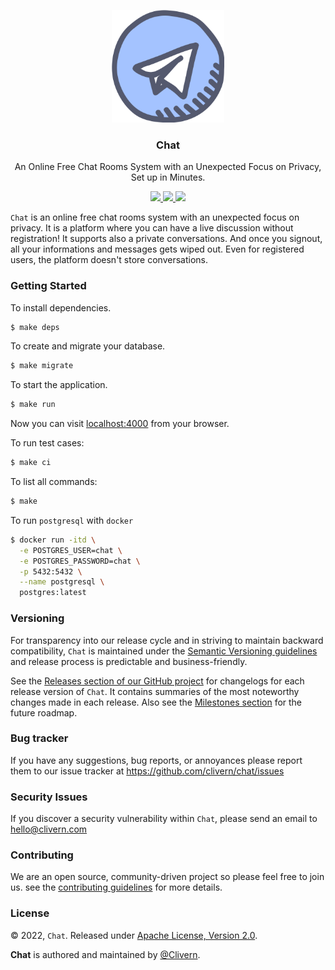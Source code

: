 <p align="center">
    <img alt="Chat Logo" src="/assets/img/logo.png" width="180" />
    <h3 align="center">Chat</h3>
    <p align="center">An Online Free Chat Rooms System with an Unexpected Focus on Privacy, Set up in Minutes.</p>
    <p align="center">
        <a href="https://github.com/Clivern/Chat/actions/workflows/ci.yml">
            <img src="https://github.com/Clivern/Chat/actions/workflows/ci.yml/badge.svg"/>
        </a>
        <a href="https://github.com/Clivern/Chat/releases">
            <img src="https://img.shields.io/badge/Version-0.1.0-1abc9c.svg">
        </a>
        <a href="https://github.com/Clivern/Chat/blob/master/LICENSE">
            <img src="https://img.shields.io/badge/LICENSE-MIT-orange.svg">
        </a>
    </p>
</p>

`Chat` is an online free chat rooms system with an unexpected focus on privacy. It is a platform where you can have a live discussion without registration! It supports also a private conversations. And once you signout, all your informations and messages gets wiped out. Even for registered users, the platform doesn't store conversations.


### Getting Started

To install dependencies.

```zsh
$ make deps
```

To create and migrate your database.

```zsh
$ make migrate
```

To start the application.

```zsh
$ make run
```

Now you can visit [localhost:4000](http://localhost:4000) from your browser.

To run test cases:

```zsh
$ make ci
```

To list all commands:

```zsh
$ make
```

To run `postgresql` with `docker`

```zsh
$ docker run -itd \
  -e POSTGRES_USER=chat \
  -e POSTGRES_PASSWORD=chat \
  -p 5432:5432 \
  --name postgresql \
  postgres:latest
```


### Versioning

For transparency into our release cycle and in striving to maintain backward compatibility, `Chat` is maintained under the [Semantic Versioning guidelines](https://semver.org/) and release process is predictable and business-friendly.

See the [Releases section of our GitHub project](https://github.com/clivern/chat/releases) for changelogs for each release version of `Chat`. It contains summaries of the most noteworthy changes made in each release. Also see the [Milestones section](https://github.com/clivern/chat/milestones) for the future roadmap.


### Bug tracker

If you have any suggestions, bug reports, or annoyances please report them to our issue tracker at https://github.com/clivern/chat/issues


### Security Issues

If you discover a security vulnerability within `Chat`, please send an email to [hello@clivern.com](mailto:hello@clivern.com)


### Contributing

We are an open source, community-driven project so please feel free to join us. see the [contributing guidelines](CONTRIBUTING.md) for more details.


### License

© 2022, `Chat`. Released under [Apache License, Version 2.0](https://www.apache.org/licenses/LICENSE-2.0).

**Chat** is authored and maintained by [@Clivern](https://github.com/clivern).
